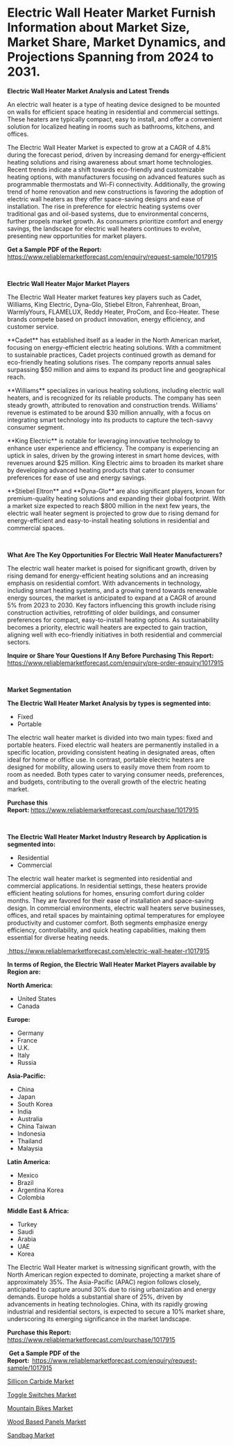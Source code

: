 <p><h1>Electric Wall Heater Market Furnish Information about Market Size, Market Share, Market Dynamics, and Projections Spanning from 2024 to 2031.</h1></p><p><strong>Electric Wall Heater Market Analysis and Latest Trends</strong></p>
<p><p>An electric wall heater is a type of heating device designed to be mounted on walls for efficient space heating in residential and commercial settings. These heaters are typically compact, easy to install, and offer a convenient solution for localized heating in rooms such as bathrooms, kitchens, and offices.</p><p>The Electric Wall Heater Market is expected to grow at a CAGR of 4.8% during the forecast period, driven by increasing demand for energy-efficient heating solutions and rising awareness about smart home technologies. Recent trends indicate a shift towards eco-friendly and customizable heating options, with manufacturers focusing on advanced features such as programmable thermostats and Wi-Fi connectivity. Additionally, the growing trend of home renovation and new constructions is favoring the adoption of electric wall heaters as they offer space-saving designs and ease of installation. The rise in preference for electric heating systems over traditional gas and oil-based systems, due to environmental concerns, further propels market growth. As consumers prioritize comfort and energy savings, the landscape for electric wall heaters continues to evolve, presenting new opportunities for market players.</p></p>
<p><strong>Get a Sample PDF of the Report:&nbsp;</strong> <a href="https://www.reliablemarketforecast.com/enquiry/request-sample/1017915">https://www.reliablemarketforecast.com/enquiry/request-sample/1017915</a></p>
<p>&nbsp;</p>
<p><strong>Electric Wall Heater Major Market Players</strong></p>
<p><p>The Electric Wall Heater market features key players such as Cadet, Williams, King Electric, Dyna-Glo, Stiebel Eltron, Fahrenheat, Broan, WarmlyYours, FLAMELUX, Reddy Heater, ProCom, and Eco-Heater. These brands compete based on product innovation, energy efficiency, and customer service.</p><p>**Cadet** has established itself as a leader in the North American market, focusing on energy-efficient electric heating solutions. With a commitment to sustainable practices, Cadet projects continued growth as demand for eco-friendly heating solutions rises. The company reports annual sales surpassing $50 million and aims to expand its product line and geographical reach.</p><p>**Williams** specializes in various heating solutions, including electric wall heaters, and is recognized for its reliable products. The company has seen steady growth, attributed to renovation and construction trends. Williams' revenue is estimated to be around $30 million annually, with a focus on integrating smart technology into its products to capture the tech-savvy consumer segment.</p><p>**King Electric** is notable for leveraging innovative technology to enhance user experience and efficiency. The company is experiencing an uptick in sales, driven by the growing interest in smart home devices, with revenues around $25 million. King Electric aims to broaden its market share by developing advanced heating products that cater to consumer preferences for ease of use and energy savings.</p><p>**Stiebel Eltron** and **Dyna-Glo** are also significant players, known for premium-quality heating solutions and expanding their global footprint. With a market size expected to reach $800 million in the next few years, the electric wall heater segment is projected to grow due to rising demand for energy-efficient and easy-to-install heating solutions in residential and commercial spaces.</p></p>
<p>&nbsp;</p>
<p><strong>What Are The Key Opportunities For Electric Wall Heater Manufacturers?</strong></p>
<p><p>The electric wall heater market is poised for significant growth, driven by rising demand for energy-efficient heating solutions and an increasing emphasis on residential comfort. With advancements in technology, including smart heating systems, and a growing trend towards renewable energy sources, the market is anticipated to expand at a CAGR of around 5% from 2023 to 2030. Key factors influencing this growth include rising construction activities, retrofitting of older buildings, and consumer preferences for compact, easy-to-install heating options. As sustainability becomes a priority, electric wall heaters are expected to gain traction, aligning well with eco-friendly initiatives in both residential and commercial sectors.</p></p>
<p><strong>Inquire or Share Your Questions If Any Before Purchasing This Report:</strong> <a href="https://www.reliablemarketforecast.com/enquiry/pre-order-enquiry/1017915">https://www.reliablemarketforecast.com/enquiry/pre-order-enquiry/1017915</a></p>
<p>&nbsp;</p>
<p><strong>Market Segmentation</strong></p>
<p><strong>The Electric Wall Heater Market Analysis by types is segmented into:</strong></p>
<p><ul><li>Fixed</li><li>Portable</li></ul></p>
<p><p>The electric wall heater market is divided into two main types: fixed and portable heaters. Fixed electric wall heaters are permanently installed in a specific location, providing consistent heating in designated areas, often ideal for home or office use. In contrast, portable electric heaters are designed for mobility, allowing users to easily move them from room to room as needed. Both types cater to varying consumer needs, preferences, and budgets, contributing to the overall growth of the electric heating market.</p></p>
<p><strong>Purchase this Report:&nbsp;</strong><a href="https://www.reliablemarketforecast.com/purchase/1017915">https://www.reliablemarketforecast.com/purchase/1017915</a></p>
<p>&nbsp;</p>
<p><strong>The Electric Wall Heater Market Industry Research by Application is segmented into:</strong></p>
<p><ul><li>Residential</li><li>Commercial</li></ul></p>
<p><p>The electric wall heater market is segmented into residential and commercial applications. In residential settings, these heaters provide efficient heating solutions for homes, ensuring comfort during colder months. They are favored for their ease of installation and space-saving design. In commercial environments, electric wall heaters serve businesses, offices, and retail spaces by maintaining optimal temperatures for employee productivity and customer comfort. Both segments emphasize energy efficiency, controllability, and quick heating capabilities, making them essential for diverse heating needs.</p></p>
<p><a href="https://www.reliablemarketforecast.com/electric-wall-heater-r1017915">&nbsp;https://www.reliablemarketforecast.com/electric-wall-heater-r1017915</a></p>
<p><strong>In terms of Region, the Electric Wall Heater Market Players available by Region are:</strong></p>
<p>
    <p> <strong> North America: </strong>
        <ul>
            <li>United States</li>
            <li>Canada</li>
        </ul>
        </p> 
    <p> <strong> Europe: </strong>
        <ul>
            <li>Germany</li>
            <li>France</li>
            <li>U.K.</li>
            <li>Italy</li>
            <li>Russia</li>
        </ul>
        </p> 
    <p> <strong> Asia-Pacific: </strong>
        <ul>
            <li>China</li>
            <li>Japan</li>
            <li>South Korea</li>
            <li>India</li>
            <li>Australia</li>
            <li>China Taiwan</li>
            <li>Indonesia</li>
            <li>Thailand</li>
            <li>Malaysia</li>
        </ul>
        </p> 
    <p> <strong> Latin America: </strong>
        <ul>
            <li>Mexico</li>
            <li>Brazil</li>
            <li>Argentina Korea</li>
            <li>Colombia</li>
        </ul>
        </p> 
    <p> <strong> Middle East & Africa: </strong>
        <ul>
            <li>Turkey</li>
            <li>Saudi</li>
            <li>Arabia</li>
            <li>UAE</li>
            <li>Korea</li>
        </ul>
    </p>
    </p>
<p><p>The Electric Wall Heater market is witnessing significant growth, with the North American region expected to dominate, projecting a market share of approximately 35%. The Asia-Pacific (APAC) region follows closely, anticipated to capture around 30% due to rising urbanization and energy demands. Europe holds a substantial share of 25%, driven by advancements in heating technologies. China, with its rapidly growing industrial and residential sectors, is expected to secure a 10% market share, underscoring its emerging significance in the market landscape.</p></p>
<p><strong>Purchase this Report: </strong><a href="https://www.reliablemarketforecast.com/purchase/1017915">https://www.reliablemarketforecast.com/purchase/1017915</a></p>
<p>&nbsp;<strong>Get a Sample PDF of the Report:&nbsp;&nbsp;</strong><a href="https://www.reliablemarketforecast.com/enquiry/request-sample/1017915">https://www.reliablemarketforecast.com/enquiry/request-sample/1017915</a></p>
<p><strong></strong></p>
<p><p><a href="https://issuu.com/reportprime-2/docs/sillicon-carbide-market-size-2030.p_0158789bb6550a">Sillicon Carbide Market</a></p><p><a href="https://medium.com/@sahanad234/this-report-on-toggle-switches-market-is-a-comprehensive-analysis-of-market-shares-strategies-5f07b10140f4">Toggle Switches Market</a></p><p><a href="https://medium.com/@jacobpayne74/what-is-mountain-bikes-market-17fd1012800d">Mountain Bikes Market</a></p><p><a href="https://github.com/RoccoManning/Market-Research-Report-List-7/blob/main/wood-based-panels-market.md">Wood Based Panels Market</a></p><p><a href="https://issuu.com/reportprime-2/docs/sandbag-market-size-2030.pptx_28117c6f1b61d5">Sandbag Market</a></p></p>